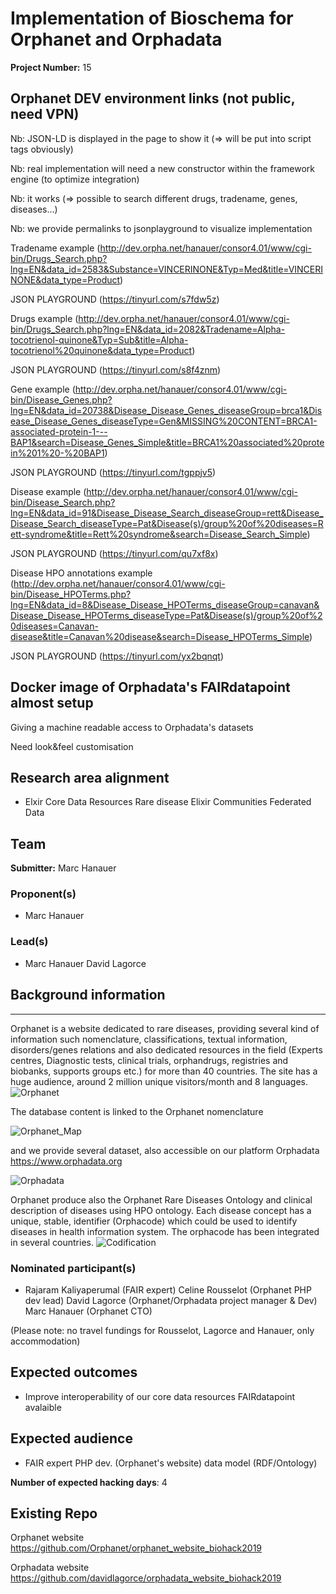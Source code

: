 # Implementation of Bioschema for Orphanet and Orphadata

**Project Number:** 15

## Orphanet DEV environment links (not public, need VPN) 
Nb: JSON-LD is displayed in the page to show it (=> will be put into script tags obviously)

Nb: real implementation will need a new constructor within the framework engine (to optimize integration)

Nb: it works (=> possible to search different drugs, tradename, genes, diseases...)

Nb: we provide permalinks to jsonplayground to visualize implementation

Tradename example (http://dev.orpha.net/hanauer/consor4.01/www/cgi-bin/Drugs_Search.php?lng=EN&data_id=2583&Substance=VINCERINONE&Typ=Med&title=VINCERINONE&data_type=Product)

JSON PLAYGROUND (https://tinyurl.com/s7fdw5z)

Drugs example (http://dev.orpha.net/hanauer/consor4.01/www/cgi-bin/Drugs_Search.php?lng=EN&data_id=2082&Tradename=Alpha-tocotrienol-quinone&Typ=Sub&title=Alpha-tocotrienol%20quinone&data_type=Product)

JSON PLAYGROUND (https://tinyurl.com/s8f4znm)

Gene example (http://dev.orpha.net/hanauer/consor4.01/www/cgi-bin/Disease_Genes.php?lng=EN&data_id=20738&Disease_Disease_Genes_diseaseGroup=brca1&Disease_Disease_Genes_diseaseType=Gen&MISSING%20CONTENT=BRCA1-associated-protein-1---BAP1&search=Disease_Genes_Simple&title=BRCA1%20associated%20protein%201%20-%20BAP1)

JSON PLAYGROUND (https://tinyurl.com/tgppjv5)

Disease example (http://dev.orpha.net/hanauer/consor4.01/www/cgi-bin/Disease_Search.php?lng=EN&data_id=91&Disease_Disease_Search_diseaseGroup=rett&Disease_Disease_Search_diseaseType=Pat&Disease(s)/group%20of%20diseases=Rett-syndrome&title=Rett%20syndrome&search=Disease_Search_Simple)

JSON PLAYGROUND (https://tinyurl.com/qu7xf8x)

Disease HPO annotations example (http://dev.orpha.net/hanauer/consor4.01/www/cgi-bin/Disease_HPOTerms.php?lng=EN&data_id=8&Disease_Disease_HPOTerms_diseaseGroup=canavan&Disease_Disease_HPOTerms_diseaseType=Pat&Disease(s)/group%20of%20diseases=Canavan-disease&title=Canavan%20disease&search=Disease_HPOTerms_Simple)

JSON PLAYGROUND (https://tinyurl.com/yx2bqnqt)


## Docker image of Orphadata's FAIRdatapoint almost setup

Giving a machine readable access to Orphadata's datasets

Need look&feel customisation

## Research area alignment

- Elxir Core Data Resources
 Rare disease Elixir Communities
 Federated Data

## Team

**Submitter:** Marc Hanauer

### Proponent(s)

- Marc Hanauer

### Lead(s)

- Marc Hanauer
 David Lagorce
 
 ## Background information
---
Orphanet is a website dedicated to rare diseases, providing several kind of information such nomenclature, classifications, textual information, disorders/genes relations and also dedicated resources in the field (Experts centres, Diagnostic tests, clinical trials, orphandrugs, registries and biobanks, supports groups etc.) for more than 40 countries. 
The site has a huge audience, around 2 million unique visitors/month and 8 languages. 
![Orphanet](https://raw.githubusercontent.com/elixir-europe/BioHackathon/master/interoperability/Development%20of%20a%20catalog%20of%20federated%20SPARQL%20queries%20in%20the%20field%20of%20Rare%20Diseases/images/Orphanet.png)

The database content is linked to the Orphanet nomenclature

![Orphanet_Map](https://github.com/elixir-europe/BioHackathon/blob/master/interoperability/Development%20of%20a%20catalog%20of%20federated%20SPARQL%20queries%20in%20the%20field%20of%20Rare%20Diseases/images/ORPHANET-map.png)

and we provide several dataset, also accessible on our platform Orphadata https://www.orphadata.org

![Orphadata](https://github.com/elixir-europe/BioHackathon/raw/master/interoperability/Development%20of%20a%20catalog%20of%20federated%20SPARQL%20queries%20in%20the%20field%20of%20Rare%20Diseases/images/Screenshot_Orphadata.png)

Orphanet produce also the Orphanet Rare Diseases Ontology and clinical description of diseases using HPO ontology. Each disease concept has a unique, stable, identifier (Orphacode) which could be used to identify diseases in health information system. The orphacode has been integrated in several countries.
![Codification](https://github.com/elixir-europe/BioHackathon/raw/master/interoperability/Development%20of%20a%20catalog%20of%20federated%20SPARQL%20queries%20in%20the%20field%20of%20Rare%20Diseases/images/map-codificationOrpha2018.jpg)

### Nominated participant(s)

- Rajaram Kaliyaperumal (FAIR expert)
 Celine Rousselot (Orphanet PHP dev lead)
 David Lagorce (Orphanet/Orphadata project manager & Dev)
 Marc Hanauer (Orphanet CTO)
 
 (Please note: no travel fundings for Rousselot, Lagorce and Hanauer, only accommodation)

## Expected outcomes

- Improve interoperability of our core data resources
 FAIRdatapoint avalaible

## Expected audience

- FAIR expert
 PHP dev. (Orphanet's website)
 data model (RDF/Ontology)

**Number of expected hacking days**: 4

## Existing Repo
Orphanet website https://github.com/Orphanet/orphanet_website_biohack2019

Orphadata website https://github.com/davidlagorce/orphadata_website_biohack2019
